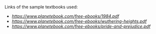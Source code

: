 Links of the sample textbooks used:
- *https://www.planetebook.com/free-ebooks/1984.pdf*
- *https://www.planetebook.com/free-ebooks/wuthering-heights.pdf*
- *https://www.planetebook.com/free-ebooks/pride-and-prejudice.pdf*
